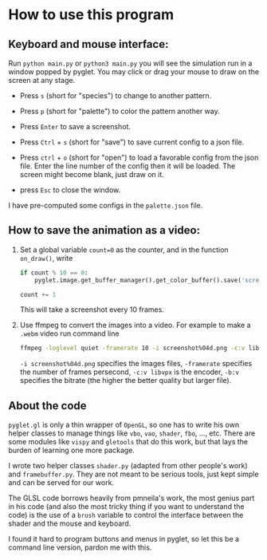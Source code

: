 # How to use this program


## Keyboard and mouse interface:

 
Run `python main.py` or `python3 main.py` you will see the simulation run in a window popped by pyglet. You may click or drag your mouse to draw on the screen at any stage.


+ Press `s` (short for "species") to change to another pattern.

+ Press `p` (short for "palette") to color the pattern another way.

+ Press `Enter` to save a screenshot.

+ Press `Ctrl` + `s` (short for "save") to save current config to a json file.

+ Press `ctrl` + `o` (short for "open") to load a favorable config from the json file. Enter the line number of the config then it will be loaded. The screen might become blank, just draw on it.

+ press `Esc` to close the window.

I have pre-computed some configs in the `palette.json` file.

## How to save the animation as a video:

1. Set a global variable `count=0` as the counter, and in the function `on_draw()`, write

    ``` python
    if count % 10 == 0:
        pyglet.image.get_buffer_manager().get_color_buffer().save('screenshot{:04d}.png'.format(count // 10))

    count += 1
    ```
    This will take a screenshot every 10 frames.
    
2. Use ffmpeg to convert the images into a video. For example to make a `.webm` video run command line

    ``` bash
    ffmpeg -loglevel quiet -framerate 10 -i screenshot%04d.png -c:v libvpx -crf 10 -b:v 2M grayscott.webm
    ```
    `-i screenshot%04d.png` specifies the images files, `-framerate` specifies the number of frames persecond, `-c:v libvpx` is the encoder, `-b:v` specifies the bitrate (the higher the better quality but larger file).	

## About the code

`pyglet.gl` is only a thin wrapper of `OpenGL`, so one has to write his own helper classes to manage things like `vbo`, `vao`, `shader`, `fbo`, ..., etc. There are some modules like `vispy` and `gletools` that do this work, but that lays the burden of learning one more package.

I wrote two helper classes `shader.py` (adapted from other people's work) and `framebuffer.py`. They are not meant to be serious tools, just kept simple and can be served for our work.

The GLSL code borrows heavily from pmneila's work, the most genius part in his code (and also the most tricky thing if you want to understand the code) is the use of a `brush` variable to control the interface between the shader and the mouse and keyboard.

I found it hard to program buttons and menus in pyglet, so let this be a command line version, pardon me with this.